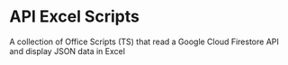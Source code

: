 # API Excel Scripts
A collection of Office Scripts (TS) that read a Google Cloud Firestore API and display JSON data in Excel